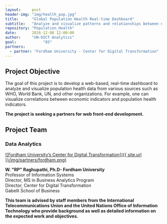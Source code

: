 ```yaml
---
layout:     post
header-img: "img/health_pop.jpg"
title:      "Global Population Health Real-time Dashboard"
subtitle:   "Analyze and visualize patterns and relationships between economic indicators and population health indicators with a web-based, real-time dashboard."
repository: "Population_Health"
date:       2016-12-08 12:00:00
author:     "UN-OICT Analytics"
goal:		     "03"
partners:
  - partner: "Fordham University - Center for Digital Transformation"
---
```


Project Objective
------------

The goal of this project is to develop a web-based, real-time dashboard to analyze and visualize population health data from various sources such as WHO, World Bank, UN, and other organizations. For example, one can visualize correlations between economic indicators and population health indicators.  


**The project is seeking a partners for web front-end development.**


Project Team
------------

### Data Analytics
[![Fordham University’s Center for Digital Transformation]({{ site.url }}/img/partners/fordham.png)](http://fordhamcdt.org)

**W. "RP" Raghupathi, Ph.D- Fordham University**  
Professor of Information Systems  
Director, MS in Business Analytics Program  
Director, Center for Digital Transformation  
Gabelli School of Business

**This team is advised by staff members from the International Telecommunications Union and the United Nations Office of Information Technology who provide background as well as detailed information on the expected work and objectives.**
